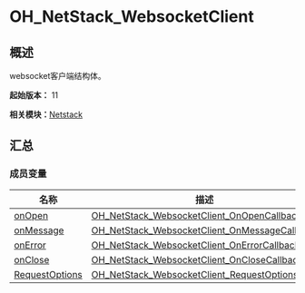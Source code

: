# OH_NetStack_WebsocketClient


## 概述

websocket客户端结构体。

**起始版本：** 11

**相关模块：**[Netstack](netstack.md)


## 汇总


### 成员变量

| 名称 | 描述 | 
| -------- | -------- |
| [onOpen](netstack.md#onopen) | [OH_NetStack_WebsocketClient_OnOpenCallback](netstack.md#oh_netstack_websocketclient_onopencallback) | 
| [onMessage](netstack.md#onmessage) | [OH_NetStack_WebsocketClient_OnMessageCallback](netstack.md#oh_netstack_websocketclient_onmessagecallback) | 
| [onError](netstack.md#onerror) | [OH_NetStack_WebsocketClient_OnErrorCallback](netstack.md#oh_netstack_websocketclient_onerrorcallback) | 
| [onClose](netstack.md#onclose) | [OH_NetStack_WebsocketClient_OnCloseCallback](netstack.md#oh_netstack_websocketclient_onclosecallback) | 
| [RequestOptions](netstack.md#requestoptions) | [OH_NetStack_WebsocketClient_RequestOptions](h___net_stack___websocket_client___request_options.md) | 
